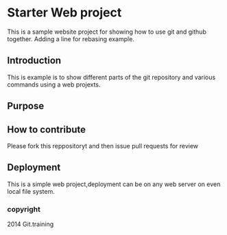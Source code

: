 # Starter Web project

 This is a sample website project for showing how to use git and github together.
 Adding a line for rebasing example.
 
 

## Introduction

 This is example is to show different parts of the git repository and various commands using a web projexts.
 

## Purpose

## How to contribute
 Please fork this reppositoryt and then issue pull requests for review
 

## Deployment

This is a simple web project,deployment can be on any web server on even local file system.

### copyright
 2014 Git.training